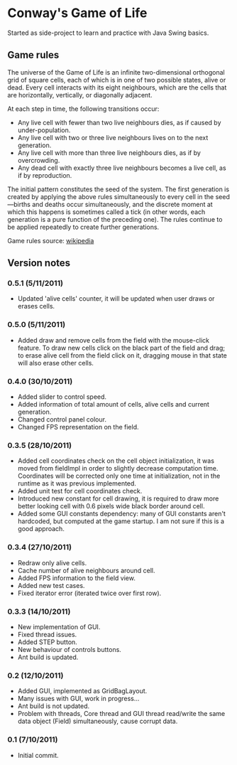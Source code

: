 ﻿Conway's Game of Life
======================

Started as side-project to learn and practice with Java Swing basics. 

Game rules
-----------------------
The universe of the Game of Life is an infinite two-dimensional orthogonal grid of square cells, each of which is in one of two possible states, alive or dead. Every cell interacts with its eight neighbours, which are the cells that are horizontally, vertically, or diagonally adjacent.

At each step in time, the following transitions occur:

* Any live cell with fewer than two live neighbours dies, as if caused by under-population.
* Any live cell with two or three live neighbours lives on to the next generation.
* Any live cell with more than three live neighbours dies, as if by overcrowding.
* Any dead cell with exactly three live neighbours becomes a live cell, as if by reproduction.

The initial pattern constitutes the seed of the system. The first generation is created by applying the above rules simultaneously to every cell in the seed—births and deaths occur simultaneously, and the discrete moment at which this happens is sometimes called a tick (in other words, each generation is a pure function of the preceding one). The rules continue to be applied repeatedly to create further generations.

Game rules source: [wikipedia]

[wikipedia]: http://en.wikipedia.org/wiki/Conway's_Game_of_Life

Version notes
------------------
### 0.5.1 (5/11/2011)
* Updated 'alive cells' counter, it will be updated when user draws or erases cells.

### 0.5.0 (5/11/2011)
* Added draw and remove cells from the field with the mouse-click feature. To draw new cells click on the black part of the field and drag; to erase alive cell from the field click on it, dragging mouse in that state will also erase other cells.

### 0.4.0 (30/10/2011)
* Added slider to control speed.
* Added information of total amount of cells, alive cells and current generation.
* Changed control panel colour.
* Changed FPS representation on the field.

### 0.3.5 (28/10/2011)
* Added cell coordinates check on the cell object initialization, it was moved from fieldImpl in order to slightly decrease computation time. Coordinates will be corrected only one time at initialization, not in the runtime as it was previous implemented.
* Added unit test for cell coordinates check.
* Introduced new constant for cell drawing, it is required to draw more better looking cell with 0.6 pixels wide black border around cell.
* Added some GUI constants dependency: many of GUI constants aren't hardcoded, but computed at the game startup. I am not sure if this is a good approach.

### 0.3.4 (27/10/2011)
* Redraw only alive cells.
* Cache number of alive neighbours around cell.
* Added FPS information to the field view.
* Added new test cases.
* Fixed iterator error (iterated twice over first row).

### 0.3.3 (14/10/2011)
* New implementation of GUI.
* Fixed thread issues.
* Added STEP button.
* New behaviour of controls buttons.
* Ant build is updated.

### 0.2 (12/10/2011)
* Added GUI, implemented as GridBagLayout.
* Many issues with GUI, work in progress...
* Ant build is not updated.
* Problem with threads, Core thread and GUI thread read/write the same data object (Field) simultaneously, cause corrupt data.

### 0.1 (7/10/2011) 
* Initial commit.